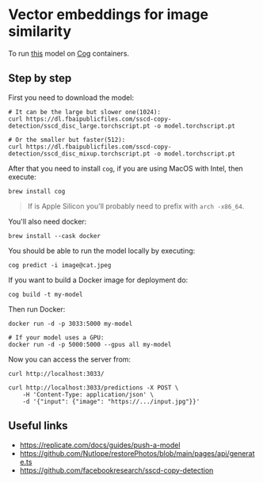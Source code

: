 # Vector embeddings for image similarity

To run [this](https://github.com/facebookresearch/sscd-copy-detection) model on [Cog](https://github.com/replicate/cog) containers.

## Step by step

First you need to download the model:

```console
# It can be the large but slower one(1024):
curl https://dl.fbaipublicfiles.com/sscd-copy-detection/sscd_disc_large.torchscript.pt -o model.torchscript.pt

# Or the smaller but faster(512):
curl https://dl.fbaipublicfiles.com/sscd-copy-detection/sscd_disc_mixup.torchscript.pt -o model.torchscript.pt
```

After that you need to install `cog`, if you are using MacOS with Intel, then execute:

```console
brew install cog
```

> If is Apple Silicon you'll probably need to prefix with `arch -x86_64`.

You'll also need docker:

```console
brew install --cask docker
```

You should be able to run the model locally by executing:

```console
cog predict -i image@cat.jpeg
```

If you want to build a Docker image for deployment do:

```console
cog build -t my-model
```

Then run Docker:

```console
docker run -d -p 3033:5000 my-model

# If your model uses a GPU:
docker run -d -p 5000:5000 --gpus all my-model
```

Now you can access the server from:

```console
curl http://localhost:3033/

curl http://localhost:3033/predictions -X POST \
    -H 'Content-Type: application/json' \
    -d '{"input": {"image": "https://.../input.jpg"}}'
```

## Useful links

- https://replicate.com/docs/guides/push-a-model
- https://github.com/Nutlope/restorePhotos/blob/main/pages/api/generate.ts
- https://github.com/facebookresearch/sscd-copy-detection

